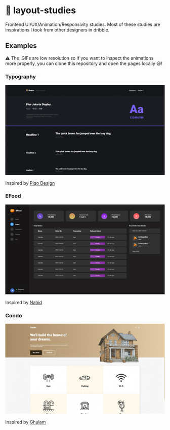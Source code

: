 # 🎨 layout-studies

Frontend UI/UX/Animation/Responsivity studies. Most of these studies are inspirations I took from other designers in dribble.

## Examples

⚠ The .GIFs are low resolution so if you want to inspect the animations more properly, you can clone this repository and open the pages locally 😃!

### Typography

![Typography Example](/typography/example.gif)

Inspired by [Piqo Design](https://dribbble.com/shots/16711536-Pre-order-time-Shoplon-Style-guide-Typography)

### EFood

![EFood example](/efood/example.png)

Inspired by [Nahid](https://dribbble.com/shots/14901833-Food-ecommerce-order-management-admin-panel)

### Condo

![Condo Example](/condo/example.gif)

Inspired by [Ghulam](https://dribbble.com/shots/15871130-Property-Landing-Page-Design)
